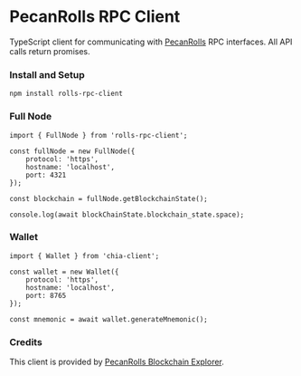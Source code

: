 # PecanRolls RPC Client

TypeScript client for communicating with [PecanRolls](https://explorer.pecanrolls.net/) RPC interfaces. All API calls return promises.

### Install and Setup
```
npm install rolls-rpc-client
```

### Full Node

```
import { FullNode } from 'rolls-rpc-client';

const fullNode = new FullNode({
    protocol: 'https',
    hostname: 'localhost',
    port: 4321
});

const blockchain = fullNode.getBlockchainState();

console.log(await blockChainState.blockchain_state.space);
```

### Wallet

```
import { Wallet } from 'chia-client';

const wallet = new Wallet({
    protocol: 'https',
    hostname: 'localhost',
    port: 8765
});

const mnemonic = await wallet.generateMnemonic();
```

### Credits

This client is provided by [PecanRolls Blockchain Explorer](https://explorer.pecanrolls.net).
